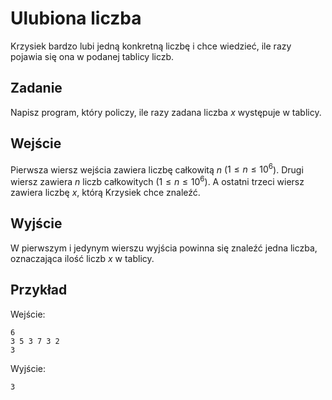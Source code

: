 # Ulubiona liczba
Krzysiek bardzo lubi jedną konkretną liczbę i chce wiedzieć, ile razy pojawia się ona w podanej tablicy liczb.

## Zadanie
Napisz program, który policzy, ile razy zadana liczba $x$ występuje w tablicy.

## Wejście
Pierwsza wiersz wejścia zawiera liczbę całkowitą $n$ ($1 \le n \le 10^6$). Drugi wiersz zawiera $n$ liczb całkowitych ($1 \le n \le 10^6$). A ostatni trzeci wiersz zawiera liczbę $x$, którą Krzysiek chce znaleźć.

## Wyjście
W pierwszym i jedynym wierszu wyjścia powinna się znaleźć jedna liczba, oznaczająca ilość liczb $x$ w tablicy. 
 
## Przykład
Wejście:
```
6
3 5 3 7 3 2
3
```
Wyjście:
```
3
```


